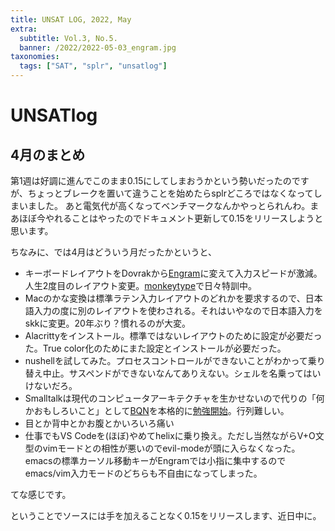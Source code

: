 ```yaml
---
title: UNSAT LOG, 2022, May
extra:
  subtitle: Vol.3, No.5.
  banner: /2022/2022-05-03_engram.jpg
taxonomies:
  tags: ["SAT", "splr", "unsatlog"]
---
```

# UNSATlog

## 4月のまとめ

第1週は好調に進んでこのまま0.15にしてしまおうかという勢いだったのですが、ちょっとブレークを置いて違うことを始めたらsplrどころではなくなってしまいました。
あと電気代が高くなってベンチマークなんかやっとられんわ。まあほぼ今やれることはやったのでドキュメント更新して0.15をリリースしようと思います。

ちなみに、では4月はどういう月だったかというと、

- キーボードレイアウトをDovrakから[Engram](https://engram.dev/)に変えて入力スピードが激減。人生2度目のレイアウト変更。[monkeytype](https://monkeytype.com/)で日々特訓中。
- Macのかな変換は標準ラテン入力レイアウトのどれかを要求するので、日本語入力の度に別のレイアウトを使わされる。それはいやなので日本語入力をskkに変更。20年ぶり？慣れるのが大変。
- Alacrittyをインストール。標準ではないレイアウトのために設定が必要だった。True color化のためにまた設定とインストールが必要だった。
- nushellを試してみた。プロセスコントロールができないことがわかって乗り替え中止。サスペンドができないなんてありえない。シェルを名乗ってはいけないだろ。
- Smalltalkは現代のコンピュータアーキテクチャを生かせないので代りの「何かおもしろいこと」として[BQN](https://mlochbaum.github.io/BQN/index.html)を本格的に[勉強開始](https://github.com/shnarazk/learn-bqn)。行列難しい。
- 目とか背中とかお腹とかいろいろ痛い
- 仕事でもVS Codeを(ほぼ)やめてhelixに乗り換え。ただし当然ながらV+O文型のvimモードとの相性が悪いのでevil-modeが頭に入らなくなった。emacsの標準カーソル移動キーがEngramでは小指に集中するのでemacs/vim入力モードのどちらも不自由になってしまった。

てな感じです。

ということでソースには手を加えることなく0.15をリリースします、近日中に。
